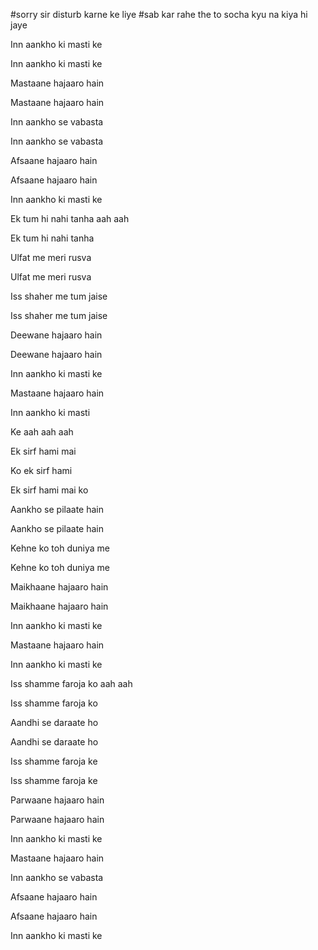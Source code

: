 #sorry sir disturb karne ke liye 
#sab kar rahe the to socha kyu  na kiya hi jaye

Inn aankho ki masti ke

Inn aankho ki masti ke

Mastaane hajaaro hain

Mastaane hajaaro hain


Inn aankho se vabasta

Inn aankho se vabasta

Afsaane hajaaro hain

Afsaane hajaaro hain

Inn aankho ki masti ke


Ek tum hi nahi tanha aah aah

Ek tum hi nahi tanha

Ulfat me meri rusva

Ulfat me meri rusva

Iss shaher me tum jaise

Iss shaher me tum jaise

Deewane hajaaro hain

Deewane hajaaro hain

Inn aankho ki masti ke

Mastaane hajaaro hain

Inn aankho ki masti

Ke aah aah aah


Ek sirf hami mai

Ko ek sirf hami

Ek sirf hami mai ko

Aankho se pilaate hain

Aankho se pilaate hain

Kehne ko toh duniya me

Kehne ko toh duniya me

Maikhaane hajaaro hain

Maikhaane hajaaro hain

Inn aankho ki masti ke

Mastaane hajaaro hain

Inn aankho ki masti ke


Iss shamme faroja ko aah aah

Iss shamme faroja ko

Aandhi se daraate ho

Aandhi se daraate ho

Iss shamme faroja ke

Iss shamme faroja ke

Parwaane hajaaro hain

Parwaane hajaaro hain

Inn aankho ki masti ke

Mastaane hajaaro hain

Inn aankho se vabasta

Afsaane hajaaro hain

Afsaane hajaaro hain

Inn aankho ki masti ke
